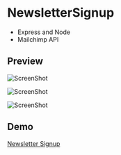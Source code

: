 # NewsletterSignup
* Express and Node
* Mailchimp API

## Preview

![ScreenShot](https://raw.github.com/super8989/NewsletterSignup/master/public/images/1.png)


![ScreenShot](https://raw.github.com/super8989/NewsletterSignup/master/public/images/2.png)


![ScreenShot](https://raw.github.com/super8989/NewsletterSignup/master/public/images/3.png)




## Demo

<a href='https://nameless-reaches-54544.herokuapp.com/' target='_blank'>Newsletter Signup</a>
